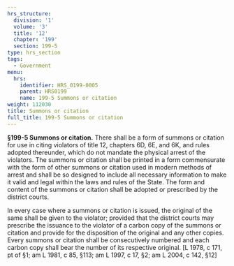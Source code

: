 ```yaml
---
hrs_structure:
  division: '1'
  volume: '3'
  title: '12'
  chapter: '199'
  section: 199-5
type: hrs_section
tags:
  - Government
menu:
  hrs:
    identifier: HRS_0199-0005
    parent: HRS0199
    name: 199-5 Summons or citation
weight: 112030
title: Summons or citation
full_title: 199-5 Summons or citation
---
```

**§199-5 Summons or citation.** There shall be a form of summons or citation for use in citing violators of title 12, chapters 6D, 6E, and 6K, and rules adopted thereunder, which do not mandate the physical arrest of the violators. The summons or citation shall be printed in a form commensurate with the form of other summons or citation used in modern methods of arrest and shall be so designed to include all necessary information to make it valid and legal within the laws and rules of the State. The form and content of the summons or citation shall be adopted or prescribed by the district courts.

In every case where a summons or citation is issued, the original of the same shall be given to the violator; provided that the district courts may prescribe the issuance to the violator of a carbon copy of the summons or citation and provide for the disposition of the original and any other copies. Every summons or citation shall be consecutively numbered and each carbon copy shall bear the number of its respective original. [L 1978, c 171, pt of §1; am L 1981, c 85, §113; am L 1997, c 17, §2; am L 2004, c 142, §12]
